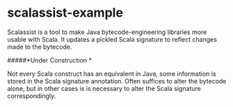 scalassist-example
==================


Scalassist is a tool to make Java bytecode-engineering libraries more usable with Scala. It updates a pickled Scala signature to reflect changes made to the bytecode.


#####*Under Construction * 






Not every Scala construct has an equivalent in Java, some information is stored in the Scala signature annotation. Often suffices to alter the bytecode alone, but in other cases is is necessary to alter the Scala signature correspondingly.
